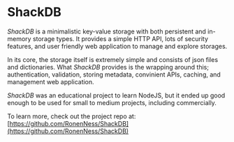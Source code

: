 # ShackDB

*ShackDB* is a minimalistic key-value storage with both persistent and in-memory storage types.
It provides a simple HTTP API, lots of security features, and user friendly web application to manage and explore storages.

In its core, the storage itself is extremely simple and consists of json files and dictionaries. What *ShackDB* provides is the wrapping around this; authentication, validation, storing metadata, convinient APIs, caching, and management web application.

*ShackDB* was an educational project to learn NodeJS, but it ended up good enough to be used for small to medium projects, including commercially. 

To learn more, check out the project repo at: [https://github.com/RonenNess/ShackDB](https://github.com/RonenNess/ShackDB)